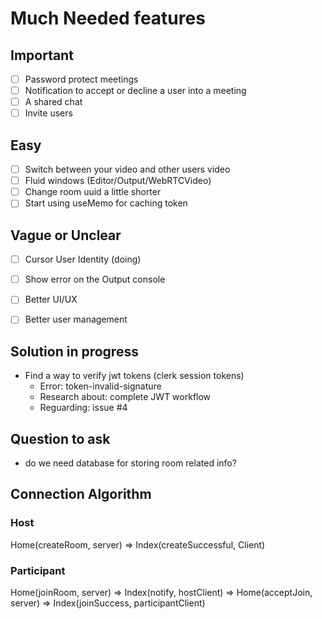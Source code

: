 # Much Needed features

## Important
- [ ] Password protect meetings
- [ ] Notification to accept or decline a user into a meeting
- [ ] A shared chat
- [ ] Invite users

## Easy
- [ ] Switch between your video and other users video
- [ ] Fluid windows (Editor/Output/WebRTCVideo)
- [ ] Change room uuid a little shorter
- [ ] Start using useMemo for caching token

## Vague or Unclear
- [ ] Cursor User Identity (doing)
- [ ] Show error on the Output console
- [ ] Better UI/UX
- [ ] Better user management


## Solution in progress

- Find a way to verify jwt tokens (clerk session tokens)
  - Error: token-invalid-signature
  - Research about: complete JWT workflow
  - Reguarding: issue #4

## Question to ask

- do we need database for storing room related info?

## Connection Algorithm

### Host
Home(createRoom, server) => Index(createSuccessful, Client)

### Participant
Home(joinRoom, server)
=> Index(notify, hostClient)
=> Home(acceptJoin, server)
=> Index(joinSuccess, participantClient)
